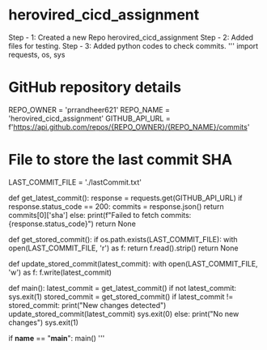 # herovired_cicd_assignment

Step - 1: Created a new Repo herovired_cicd_assignment
Step - 2: Added files for testing.
Step - 3: Added python codes to check commits.
'''
import requests, os, sys

# GitHub repository details
REPO_OWNER = 'prrandheer621'
REPO_NAME = 'herovired_cicd_assignment'
GITHUB_API_URL = f'https://api.github.com/repos/{REPO_OWNER}/{REPO_NAME}/commits'
# File to store the last commit SHA
LAST_COMMIT_FILE = './lastCommit.txt'

def get_latest_commit():
  response = requests.get(GITHUB_API_URL)
  if response.status_code == 200:
    commits = response.json()
    return commits[0]['sha']
  else:
    print(f"Failed to fetch commits: {response.status_code}")
    return None

def get_stored_commit():
  if os.path.exists(LAST_COMMIT_FILE):
    with open(LAST_COMMIT_FILE, 'r') as f:
      return f.read().strip()
  return None

def update_stored_commit(latest_commit):
  with open(LAST_COMMIT_FILE, 'w') as f:
    f.write(latest_commit)

def main():
  latest_commit = get_latest_commit()
  if not latest_commit:
    sys.exit(1)
  stored_commit = get_stored_commit()
  if latest_commit != stored_commit:
    print("New changes detected")
    update_stored_commit(latest_commit)
    sys.exit(0)
  else:
    print("No new changes")
    sys.exit(1)


if __name__ == "__main__":
  main()
'''


